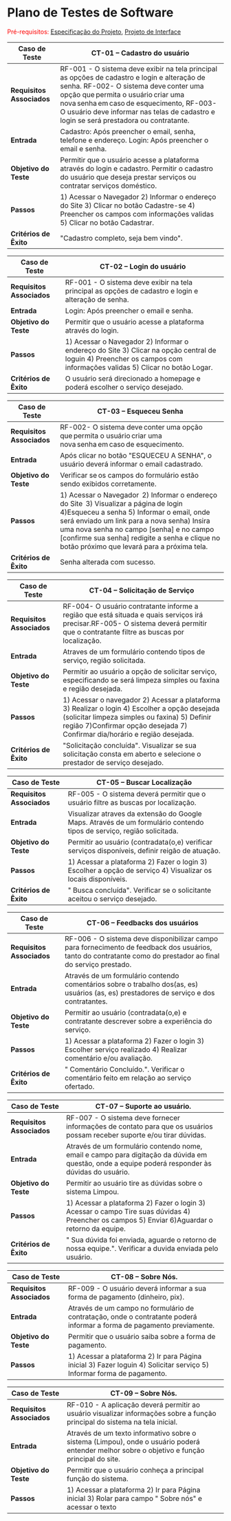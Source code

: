 # Plano de Testes de Software

<span style="color:red">Pré-requisitos: <a href="2-Especificação do Projeto.md"> Especificação do Projeto</a></span>, <a href="3-Projeto de Interface.md"> Projeto de Interface</a>

|Caso de Teste |CT-01 – Cadastro do usuário |
|--------------------|----------------------------------------------------------------------|
|**Requisitos Associados** | RF-001 - O sistema deve exibir na tela principal as opções de cadastro e login e alteração de senha. RF-002- O sistema deve conter uma opção que permita o usuário criar uma nova senha em caso de esquecimento, RF-003- O usuário deve informar nas telas de cadastro e login se será prestadora ou contratante.  |
|**Entrada** | Cadastro: Após preencher o email, senha, telefone e endereço. Login: Após preencher o email e senha. |
|**Objetivo do Teste** | Permitir que o usuário acesse a plataforma através do login e cadastro. Permitir o cadastro do usuário que deseja prestar serviços ou contratar serviços doméstico.  |
|**Passos** | 1) Acessar o Navegador  2) Informar o endereço do Site  3) Clicar no botão Cadastre-se  4) Preencher os campos com informações validas 5) Clicar no botão Cadastrar. |
|**Critérios de Êxito** | "Cadastro completo, seja bem vindo". |

|Caso de Teste |CT-02 – Login do usuário |
|--------------------|----------------------------------------------------------------------|
|**Requisitos Associados** | RF-001 - O sistema deve exibir na tela principal as opções de cadastro e login e alteração de senha. |
|**Entrada** | Login: Após preencher o email e senha. |
|**Objetivo do Teste** | Permitir que o usuário acesse a plataforma através do login. |
|**Passos** | 1) Acessar o Navegador  2) Informar o endereço do Site  3) Clicar na opção central de loguin  4) Preencher os campos com informações validas 5) Clicar no botão Logar. |
|**Critérios de Êxito** | O usuário será direcionado a homepage e poderá escolher o serviço desejado. |

|Caso de Teste |CT-03 – Esqueceu Senha  |
|--------------------|----------------------------------------------------------------------|
|**Requisitos Associados** |RF-002- O sistema deve conter uma opção que permita o usuário criar uma nova senha em caso de esquecimento.
|**Entrada** | Após clicar no botão "ESQUECEU A SENHA", o usuário deverá informar o email cadastrado. |
|**Objetivo do Teste** | Verificar se os campos do formulário estão sendo exibidos corretamente.  |
|**Passos** |1) Acessar o Navegador  2) Informar o endereço do Site  3) Visualizar a página de login  4)Esqueceu a senha 5) Informar o email, onde será enviado um link para a nova senha) Insira uma nova senha no campo [senha] e no campo [confirme sua senha] redigite a senha e clique no botão próximo que levará para a próxima tela. |
|**Critérios de Êxito** | Senha alterada com sucesso. |

|Caso de Teste |CT-04 – Solicitação de Serviço |
|--------------------|----------------------------------------------------------------------|
|**Requisitos Associados** | RF-004-  O usuário contratante informe a região que está situada e quais serviços irá precisar.RF-005- O sistema deverá permitir que o contratante filtre as buscas por localização. |
**Entrada** | Atraves de um formulário contendo tipos de serviço, região solicitada.|
|**Objetivo do Teste** | Permitir ao usuário a opção de solicitar serviço, especificando se será limpeza simples ou faxina e região desejada. |
|**Passos** | 1) Acessar o navegador 2) Acessar a plataforma 3) Realizar o login 4) Escolher a opção desejada (solicitar limpeza simples ou faxina) 5) Definir região 7)Confirmar opção desejada 7) Confirmar dia/horário e região desejada.   |
|**Critérios de Êxito** | "Solicitação concluída". Visualizar se sua solicitação consta em aberto e selecione o prestador de serviço desejado. |

|Caso de Teste |CT-05 – Buscar Localização |
|--------------------|----------------------------------------------------------------------|
|**Requisitos Associados** | RF-005 - O sistema deverá permitir que o usuário filtre as buscas por localização. |
|**Entrada** | Visualizar atraves da extensão do Google Maps. Através de um formulário contendo tipos de serviço, região solicitada. |
|**Objetivo do Teste** | Permitir ao usuário (contradata(o,e) verificar serviços disponíveis, definir reigão de atuação.  |
|**Passos** | 1) Acessar a plataforma 2) Fazer o login 3) Escolher a opção de serviço 4) Visualizar os locais disponíveis.  |
|**Critérios de Êxito** | " Busca concluída". Verificar se o solicitante aceitou o serviço desejado. 

|Caso de Teste |CT-06 –  Feedbacks dos usuários |
|--------------------|----------------------------------------------------------------------|
|**Requisitos Associados** | RF-006 - O sistema deve disponibilizar campo para fornecimento de feedback dos usuários, tanto do contratante como do prestador ao final do serviço prestado. |
|**Entrada** |  Através de um formulário contendo comentários sobre o trabalho dos(as, es) usuários (as, es) prestadores de serviço e dos contratantes. |
|**Objetivo do Teste** | Permitir ao usuário (contradata(o,e) e contratante descrever sobre a experiência do serviço.  |
|**Passos** | 1) Acessar a plataforma 2) Fazer o login 3) Escolher serviço realizado 4) Realizar comentário e/ou avaliação.  |
|**Critérios de Êxito** | " Comentário Concluído.". Verificar o comentário feito em relação ao serviço ofertado. 

|Caso de Teste |CT-07 –  Suporte ao usuário. |
|--------------------|----------------------------------------------------------------------|
|**Requisitos Associados** | RF-007 - O sistema deve fornecer informações de contato para que os usuários possam receber suporte e/ou tirar dúvidas. |
|**Entrada** |  Através de um formulário contendo nome, email e campo para digitação da dúvida em questão, onde a equipe poderá responder às dúvidas do usuário. 
|**Objetivo do Teste** | Permitir ao usuário tire as dúvidas sobre o sistema Limpou.  |
|**Passos** | 1) Acessar a plataforma 2) Fazer o login 3) Acessar o campo Tire suas dúvidas 4) Preencher os campos 5) Enviar 6)Aguardar o retorno da equipe.  |
|**Critérios de Êxito** | " Sua dúvida foi enviada, aguarde o retorno de nossa equipe.". Verificar a duvida enviada pelo usuário.

|Caso de Teste |CT-08 –  Sobre Nós. |
|--------------------|----------------------------------------------------------------------|
|**Requisitos Associados** | RF-009 - O usuário deverá informar a sua forma de pagamento (dinheiro, pix). |
|**Entrada** | Através de um campo no formulário de contratação, onde o contratante poderá informar a forma de pagamento previamente.
|**Objetivo do Teste** | Permitir que o usuário saiba sobre a forma de pagamento.  |
|**Passos** | 1) Acessar a plataforma 2) Ir para Página inicial 3) Fazer loguin 4) Solicitar serviço 5) Informar forma de pagamento.  |


|Caso de Teste |CT-09 –  Sobre Nós. |
|--------------------|----------------------------------------------------------------------|
|**Requisitos Associados** | RF-010 - A aplicação deverá permitir ao usuário visualizar informações sobre a função principal do sistema na tela inicial.|
|**Entrada** |  Através de um texto informativo sobre o sistema (Limpou), onde o usuário poderá entender melhor sobre o objetivo e função principal do site. 
|**Objetivo do Teste** | Permitir que o usuário conheça a principal função do sistema.  |
|**Passos** | 1) Acessar a plataforma 2) Ir para Página inicial 3) Rolar para campo " Sobre nós" e acessar o texto  |




